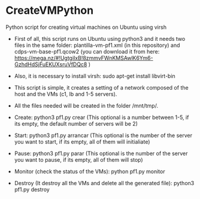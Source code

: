 # CreateVMPython
Python script for creating virtual machines on Ubuntu using virsh

- First of all, this script runs on Ubuntu using python3 and it needs two files in the same folder: plantilla-vm-pf1.xml (in this repository) and cdps-vm-base-pf1.qcow2 (you can download it from here: https://mega.nz/#!UgtgiIxB!8zmmvFWnKMSAwlK6Ym6-GzhdHdSjFuEKUXsruVfDQc8 )
- Also, it is necessary to install virsh: sudo apt-get install libvirt-bin 

- This script is simple, it creates a setting of a network composed of the host and the VMs (c1, lb and 1-5 servers).
- All the files needed will be created in the folder /mnt/tmp/.
- Create: python3 pf1.py crear <optional> (This optional is a number between 1-5, if its empty, the default number of servers will be 2)
- Start: python3 pf1.py arrancar <optional> (This optional is the number of the server you want to start, if its empty, all of them will initialiate)
- Pause: python3 pf1.py parar <optional> (This optional is the number of the server you want to pause, if its empty, all of them will stop)
- Monitor (check the status of the VMs): python pf1.py monitor
- Destroy (It destroy all the VMs and delete all the generated file): python3 pf1.py destroy
